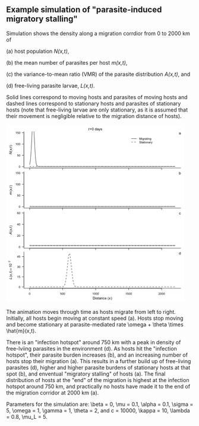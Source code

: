 ## Example simulation of "parasite-induced migratory stalling"

Simulation shows the density along a migration corrdior from 0 to 2000 km of 

  (a) host population *N(x,t)*, 
  
  (b) the mean number of parasites per host *m(x,t)*, 
  
  (c) the variance-to-mean ratio (VMR) of the parasite distribution *A(x,t)*, and 
  
  (d) free-living parasite larvae, *L(x,t)*. 
  
Solid lines correspond to moving hosts and parasites of moving hosts and dashed lines correspond to stationary hosts and parasites of stationary hosts (note that free-living larvae are only stationary, as it is assumed that their movement is negligible relative to the migration distance of hosts). 

![Alt Text](https://github.com/sjpeacock/Migration_model/blob/master/Stalling/StallingGIF.gif)

The animation moves through time as hosts migrate from left to right. Initially, all hosts begin moving at constant speed (a). Hosts stop moving and become stationary at parasite-mediated rate \omega + \theta \times \hat{m}(x,t). 

There is an "infection hotspot" around 750 km with a peak in density of free-lviing parasites in the environment (d).  As hosts hit the "infection hotspot", their parasite burden increases (b), and an increasing number of hosts stop their migration (a). This results in a further build up of free-living parasites (d), higher and higher parasite burdens of stationary hosts at that spot (b), and enventual "migratory stalling" of hosts (a). The final distribution of hosts at the "end" of the migration is highest at the infection hotspot around 750 km, and practically no hosts have made it to the end of the migration corridor at 2000 km (a).

Parameters for the simulation are: \beta = 0, \mu = 0.1, \alpha = 0.1, \sigma = 5, \omega = 1, \gamma = 1, \theta = 2, and c = 10000, \kappa = 10, \lambda = 0.8, \mu_L = 5.
